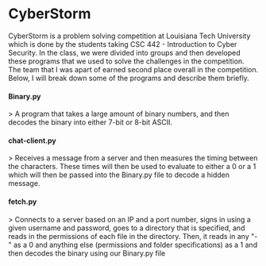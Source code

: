 # CyberStorm
CyberStorm is a problem solving competition at Louisiana Tech University which is done by the students taking CSC 442 - Introduction to Cyber Security.
In the class, we were divided into groups and then developed these programs that we used to solve the challenges in the competition. The team that I was apart of earned second place overall in the competition. Below, I will break down some of the programs and describe them briefly.

<h4> Binary.py </h4>
> A program that takes a large amount of binary numbers, and then decodes the binary into either 7-bit or 8-bit ASCII.

<h4> chat-client.py </h4>
> Receives a message from a server and then measures the timing between the characters. These times will then be used to evaluate to either a 0 or a 1 which will then be passed into the Binary.py file to decode a hidden message.

<h4> fetch.py </h4>
> Connects to a server based on an IP and a port number, signs in using a given username and password, goes to a directory that is specified, and reads in the permissions of each file in the directory. Then, it reads in any "-" as a 0 and anything else (permissions and folder specifications) as a 1 and then decodes the binary using our
Binary.py file

